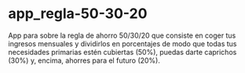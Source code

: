 # app_regla-50-30-20
App para sobre la regla de ahorro 50/30/20 que consiste en coger tus ingresos mensuales y dividirlos en porcentajes de modo que todas tus necesidades primarias estén cubiertas (50%), puedas darte caprichos (30%) y, encima, ahorres para el futuro (20%).
